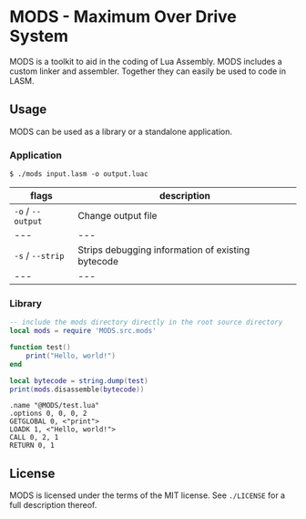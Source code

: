 # MODS - Maximum Over Drive System
MODS is a toolkit to aid in the coding of Lua Assembly.
MODS includes a custom linker and assembler. Together they can easily be used to code in LASM.

## Usage
MODS can be used as a library or a standalone application.


### Application
```
$ ./mods input.lasm -o output.luac
```

| flags | description |
|---|---|
| `-o` / `--output` | Change output file |
|---|---|
| `-s` / `--strip`  | Strips debugging information of existing bytecode |
|---|---|


### Library
```lua
-- include the mods directory directly in the root source directory
local mods = require 'MODS.src.mods'

function test()
	print("Hello, world!")
end

local bytecode = string.dump(test)
print(mods.disassemble(bytecode))
```
```
.name "@MODS/test.lua"
.options 0, 0, 0, 2
GETGLOBAL 0, <"print">
LOADK 1, <"Hello, world!">
CALL 0, 2, 1
RETURN 0, 1
```

## License
MODS is licensed under the terms of the MIT license. See `./LICENSE` for a full description thereof.

